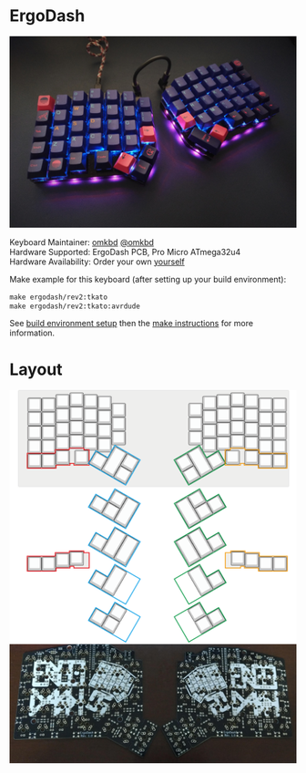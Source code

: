 # ErgoDash

![ErgoDash](https://github.com/omkbd/picture/blob/master/Ergodash.jpg)

Keyboard Maintainer: [omkbd](https://github.com/omkbd) [@omkbd](https://twitter.com/omkbd)  
Hardware Supported: ErgoDash PCB, Pro Micro ATmega32u4  
Hardware Availability: Order your own [yourself](https://github.com/omkbd/ErgoDash)


Make example for this keyboard (after setting up your build environment):

    make ergodash/rev2:tkato
    make ergodash/rev2:tkato:avrdude

See [build environment setup](https://docs.qmk.fm/#/getting_started_build_tools) then the [make instructions](https://docs.qmk.fm/#/getting_started_make_guide) for more information.

# Layout
![layout](https://github.com/omkbd/picture/blob/master/ergodash-layout.png)
![PCB](https://github.com/omkbd/picture/blob/master/Ergodash_PCB.jpg)
